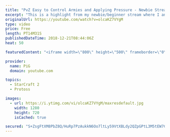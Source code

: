 ```yaml
---
title: "PvZ Easy to Control Armies and Applying Pressure - Newbie Stream"
excerpt: "This is a highlight from my newbie/beginner stream where I analyse a Protoss players’ replay who struggles with building an overly complicated army and applying pressure to the zerg -- Watch live at https://www.twitch.tv/x5_pig"
originalUrl: https://youtube.com/watch?v=olcaKZ7VYgM
type: video
price: Free
length: PT14M31S
publishedDateTime: 2018-12-21T08:44:06Z
heat: 50

featuredContent: "<iframe width=\"800\" height=\"500\" frameborder=\"0\" src=\"https://www.youtube.com/embed/olcaKZ7VYgM\" allow=\"accelerometer; autoplay; encrypted-media; gyroscope; picture-in-picture\" allowfullscreen></iframe>"

provider:
  name: PiG
  domain: youtube.com

topics:
  - StarCraft 2
  - Protoss

images:
  - url: https://i.ytimg.com/vi/olcaKZ7VYgM/maxresdefault.jpg
    width: 1280
    height: 720
    isCached: true

secured: "S+ZsgFtXM8PbZ8Q/HuRp7PzAukkN6Oo7ltLy59VtXBLdy2QZpGPtL3M5tEW7CroDASuMMnI9eiNk0TQUGLk9wrsyS4hA4SNpKxEFKIc3a36aE2B+LmocP8eEzrWc4tcLyrh++7uioAiBBHF7Y+MGDFEvkj1zFbmpXuFLw+6IrbQbCJKE/vDScTgBznkj6AJvgFlxq7RUZHDO4n+q0quRYBdwnGF6B0lyK5IDgkbApHfUN4D0mOZPiVHKjMeWe5G1mE/QvR4I/7mK/TaPJKAWHK7oj5G7xvTMT+Qb2lkPAgu2DhcyzQ1oQPd/BIuAVydhz8VO13o5we8wqgcrCkRdvPozeEJ//efGwhQf8ElrbVXiYd4GFAKECYS3EZAMZU5+xuBwaWXHqsbySx7ln3S777Z9yQ9VNynnFASIEUnRXqE=;fm3SvLHYlUFzdifaXpZUGQ=="
---
```



